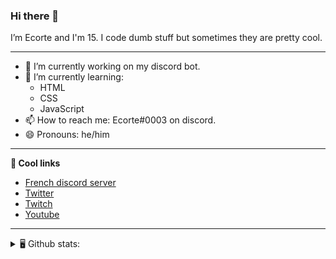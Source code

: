 ### Hi there 👋
I’m Ecorte and I'm 15.
I code dumb stuff but sometimes they are pretty cool.

-------

- 🔭 I’m currently working on my discord bot.
- 🌱 I’m currently learning:
     - HTML
     - CSS
     - JavaScript
- 📫 How to reach me: Ecorte#0003 on discord.
- 😄 Pronouns: he/him

-------

**🔗 Cool links**

- [French discord server](https://discord.gg/8bpy2PC)
- [Twitter](https://twitter.com/Ecorteyt)
- [Twitch](https://www.twitch.tv/ecorte)
- [Youtube](https://www.youtube.com/channel/UCOLeHMtMSE4w6jpFGh1AAdA)

-------
<details>
<summary> 🖥️ Github stats: </summary>
<br>
     
<!--START_SECTION:waka-->
**🐱 My Github Data** 

> 🏆 388 Contributions in the Year 2021
 > 
> 📦 412 Bytes Used in Github's Storage 
 > 
> 🚫 Not Opted to Hire
 > 
> 📜 4 Public Repositories 
 > 
> 🔑 3 Private Repositories  
 > 
**I'm an Early 🐤** 

```text
🌞 Morning    73 commits     ██████░░░░░░░░░░░░░░░░░░░   27.44% 
🌆 Daytime    85 commits     ████████░░░░░░░░░░░░░░░░░   31.95% 
🌃 Evening    106 commits    ██████████░░░░░░░░░░░░░░░   39.85% 
🌙 Night      2 commits      ░░░░░░░░░░░░░░░░░░░░░░░░░   0.75%

```
📅 **I'm Most Productive on Wednesday** 

```text
Monday       36 commits     ███░░░░░░░░░░░░░░░░░░░░░░   13.53% 
Tuesday      18 commits     █░░░░░░░░░░░░░░░░░░░░░░░░   6.77% 
Wednesday    65 commits     ██████░░░░░░░░░░░░░░░░░░░   24.44% 
Thursday     37 commits     ███░░░░░░░░░░░░░░░░░░░░░░   13.91% 
Friday       34 commits     ███░░░░░░░░░░░░░░░░░░░░░░   12.78% 
Saturday     51 commits     ████░░░░░░░░░░░░░░░░░░░░░   19.17% 
Sunday       25 commits     ██░░░░░░░░░░░░░░░░░░░░░░░   9.4%

```


📊 **This Week I Spent My Time On** 

```text
⌚︎ Time Zone: America/Toronto

💬 Programming Languages: 
TypeScript               3 hrs 24 mins       ████████████░░░░░░░░░░░░░   50.29% 
Vue.js                   1 hr 51 mins        ███████░░░░░░░░░░░░░░░░░░   27.6% 
YAML                     25 mins             █░░░░░░░░░░░░░░░░░░░░░░░░   6.2% 
JSON                     22 mins             █░░░░░░░░░░░░░░░░░░░░░░░░   5.55% 
Markdown                 22 mins             █░░░░░░░░░░░░░░░░░░░░░░░░   5.53%

🔥 Editors: 
VS Code                  6 hrs 45 mins       █████████████████████████   100.0%

🐱‍💻 Projects: 
back-end                 3 hrs 14 mins       ████████████░░░░░░░░░░░░░   47.9% 
creativity               2 hrs 10 mins       ████████░░░░░░░░░░░░░░░░░   32.2% 
robotantoine-rewrite     1 hr 12 mins        ████░░░░░░░░░░░░░░░░░░░░░   17.77% 
Unknown Project          8 mins              ░░░░░░░░░░░░░░░░░░░░░░░░░   2.12%

💻 Operating System: 
Windows                  6 hrs 45 mins       █████████████████████████   100.0%

```

**I Mostly Code in JavaScript** 

```text
JavaScript               3 repos             ████████████░░░░░░░░░░░░░   50.0% 
Java                     1 repo              ████░░░░░░░░░░░░░░░░░░░░░   16.67% 
Python                   1 repo              ████░░░░░░░░░░░░░░░░░░░░░   16.67% 
HTML                     1 repo              ████░░░░░░░░░░░░░░░░░░░░░   16.67%

```


**Timeline**

![Chart not found](https://raw.githubusercontent.com/Ecorte/Ecorte/main/charts/bar_graph.png) 


 Last Updated on 19/06/2021
<!--END_SECTION:waka-->

![Github stats](https://github-readme-stats.vercel.app/api?username=Ecorte&theme=dark&count_private=true)

</details>
